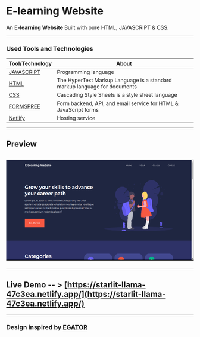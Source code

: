 # E-learning Website

An **E-learning Website** Built with pure HTML, JAVASCRIPT & CSS.

---

### Used Tools and Technologies

| Tool/Technology                           | About                                                                     |
| ----------------------------------------- | ------------------------------------------------------------------------- |
| [JAVASCRIPT](https://www.javascript.com/) | Programming language                                                      |
| [HTML](https://www.w3schools.com/html/)   | The HyperText Markup Language is a standard markup language for documents |
| [CSS](https://www.w3schools.com/css/)     | Cascading Style Sheets is a style sheet language                          |
| [FORMSPREE](https://formspree.io/)        | Form backend, API, and email service for HTML & JavaScript forms          |
| [Netlify](https://app.netlify.com/)       | Hosting service                                                           |

---

## Preview

## <img src="images/website-photo.png" width="550" height="270"/>

---

## Live Demo -- > [https://starlit-llama-47c3ea.netlify.app/](https://starlit-llama-47c3ea.netlify.app/)

---

### Design inspired by [EGATOR](https://www.youtube.com/@EGATORTUTORIALS/featured)
